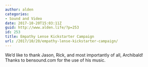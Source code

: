 ```yaml
---
author: alden
categories:
- Sound and Video
date: 2017-10-20T15:03:11Z
guid: http://www.alden.life/?p=253
id: 253
title: Empathy Lense Kickstarter Campaign
url: /2017/10/20/empathy-lense-kickstarter-campaign/
---
```


We&#8217;d like to thank Jason, Rick, and most importantly of all, Archibald! Thanks to bensound.com for the use of his music.

&nbsp;